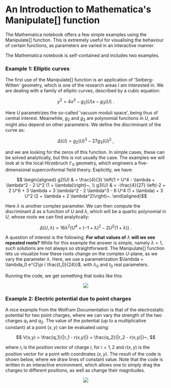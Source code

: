 # An Introduction to Mathematica's Manipulate[] function

The Mathematica notebook offers a few simple examples using the Manipulate[] function. This is extremely useful for visualising the behaviour of certain functions, as parameters are varied in an interactive manner.

The Mathematica notebook is self-contained and includes two examples. 

### Example 1: Elliptic curves

The first use of the Manipulate[] function is an application of 'Seiberg-Witten' geometry, which is one of the research areas I am interested in. We are dealing with a family of elliptic curves, described by a cubic equation:

$$ y^2 = 4x^3 - g_2(U) x - g_3(U)~.$$

Here $U$ parametrizes the so-called 'vacuum moduli space', being thus of central interest. Meanwhile, $g_2$ and $g_3$ are polynomial functions in $U$, and might also depend on other parameters. We define the discriminant of the curve as:

$$ \Delta(U) = g_2(U)^3 - 27 g_3(U)^2~,$$

and we are looking for the zeros of this function. In simple cases, these can be solved analytically, but this is not usually the case. The examples we will look at is the local Hirzebruch $\mathbb{F}_0$ geometry, which engineers a five-dimensional superconformal field theory. Explicitly, we have:

$$ \begin{aligned}
g2(U) & = \frac{4}{3} \left(1 + U^4 - \lambda + \lambda^2 - 2 U^2 (1 + \lambda)\right)~, \\
g3(U) & = -\frac{4}{27} \left(-2 + 2 U^6 + 3 \lambda + 3 \lambda^2 - 2 \lambda^3 - 6 U^4 (1 + \lambda) + 3 U^2 (2 + \lambda + 2 \lambda^2)\right)~.
\end{aligned}$$

Here $\lambda$ is another complex parameter. We can then compute the discriminant $\Delta$ as a function of $U$ and $\lambda$, which will be a quartic polynomial in $U$, whose roots we can find analytically:

$$ \Delta(U, \lambda) = 16 \lambda^2 (U^4 + (-1 + \lambda)^2 - 2 U^2 (1 + \lambda))~. $$

A question of interest is the following: <b> For what values of</b> $\lambda$ <b>will we see repeated roots? </b> While for this example the answer is simple, namely $\lambda = 1$, such solutions are not always so straightforward. The Manipulate[] function lets us visualize how these roots change on the complex $U$-plane, as we vary the parameter $\lambda$. Here, we use a parametrization $\lambda = \lambda_0 e^{2\pi i \frac{t_0}{24}}$, with $\lambda_0$ and $t_0$ real parameters. 

Running the code, we get something that looks like this:

<p align="center">
  <img src="https://github.com/magurh/MathematicaManipulate/assets/122356566/cd1982e1-72e7-4f9b-a8a9-c4c831ee84c4">
</p>


### Example 2: Electric potential due to point charges

A nice example from the Wolfram Documentation is that of the electrostatic potential for two point charges, where we can vary the strength of the two charges $q_1$ and $q_2$. The value of the potential (up to a multiplicative constant) at a point $(x,y)$ can be evaluated using:

$$ V(x,y) = \frac{q_1}{|r_1 - r(x,y)|} + \frac{q_2}{|r_2 - r(x,y)|}~, $$

where $r_i$ is the position vector of charge $i$, for $i = 1,2$ and $r(x,y)$ is the position vector for a point with coordinates $(x,y)$. The result of the code is shown below, where we draw lines of constant value. Note that the code is written in an interactive environment, which allows one to simply drag the charges to different positions, as well as change their magnitudes.

<p align="center">
  <img src="https://github.com/magurh/MathematicaManipulate/assets/122356566/5e7279c1-9815-4d4b-b416-10f4eef792dc">
</p>

